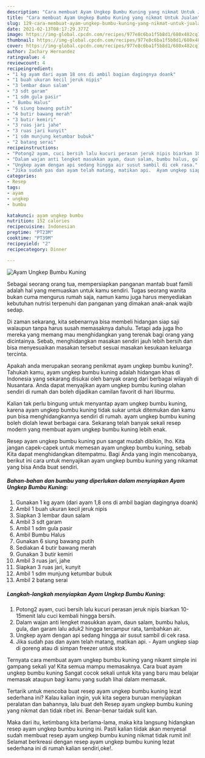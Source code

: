 ```yaml
---
description: "Cara membuat Ayam Ungkep Bumbu Kuning yang nikmat Untuk Jualan"
title: "Cara membuat Ayam Ungkep Bumbu Kuning yang nikmat Untuk Jualan"
slug: 129-cara-membuat-ayam-ungkep-bumbu-kuning-yang-nikmat-untuk-jualan
date: 2021-02-13T08:17:29.377Z
image: https://img-global.cpcdn.com/recipes/977e8c6ba1f5b8d1/680x482cq70/ayam-ungkep-bumbu-kuning-foto-resep-utama.jpg
thumbnail: https://img-global.cpcdn.com/recipes/977e8c6ba1f5b8d1/680x482cq70/ayam-ungkep-bumbu-kuning-foto-resep-utama.jpg
cover: https://img-global.cpcdn.com/recipes/977e8c6ba1f5b8d1/680x482cq70/ayam-ungkep-bumbu-kuning-foto-resep-utama.jpg
author: Zachary Hernandez
ratingvalue: 4
reviewcount: 4
recipeingredient:
- "1 kg ayam dari ayam 18 ons di ambil bagian dagingnya doank"
- "1 buah ukuran kecil jeruk nipis"
- "3 lembar daun salam"
- "3 sdt garam"
- "1 sdm gula pasir"
- " Bumbu Halus"
- "6 siung bawang putih"
- "4 butir bawang merah"
- "3 butir kemiri"
- "3 ruas jari jahe"
- "3 ruas jari kunyit"
- "1 sdm munjung ketumbar bubuk"
- "2 batang serai"
recipeinstructions:
- "Potong2 ayam, cuci bersih lalu kucuri perasan jeruk nipis biarkan 10-15menit lalu cuci kembali hingga bersih."
- "Dalam wajan anti lengket masukkan ayam, daun salam, bumbu halus, gula, dan garam lalu aduk2 hingga tercampur rata, tambahkan air."
- "Ungkep ayam dengan api sedang hingga air susut sambil di cek rasa."
- "Jika sudah pas dan ayam telah matang, matikan api.  Ayam ungkep siap di goreng atau di simpan freezer untuk stok."
categories:
- Resep
tags:
- ayam
- ungkep
- bumbu

katakunci: ayam ungkep bumbu 
nutrition: 152 calories
recipecuisine: Indonesian
preptime: "PT23M"
cooktime: "PT39M"
recipeyield: "2"
recipecategory: Dinner

---
```



![Ayam Ungkep Bumbu Kuning](https://img-global.cpcdn.com/recipes/977e8c6ba1f5b8d1/680x482cq70/ayam-ungkep-bumbu-kuning-foto-resep-utama.jpg)

Sebagai seorang orang tua, mempersiapkan panganan mantab buat famili adalah hal yang memuaskan untuk kamu sendiri. Tugas seorang  wanita bukan cuma mengurus rumah saja, namun kamu juga harus menyediakan kebutuhan nutrisi terpenuhi dan panganan yang dimakan anak-anak wajib sedap.

Di zaman  sekarang, kita sebenarnya bisa membeli hidangan siap saji walaupun tanpa harus susah memasaknya dahulu. Tetapi ada juga lho mereka yang memang mau menghidangkan yang terenak bagi orang yang dicintainya. Sebab, menghidangkan masakan sendiri jauh lebih bersih dan bisa menyesuaikan masakan tersebut sesuai masakan kesukaan keluarga tercinta. 



Apakah anda merupakan seorang penikmat ayam ungkep bumbu kuning?. Tahukah kamu, ayam ungkep bumbu kuning adalah hidangan khas di Indonesia yang sekarang disukai oleh banyak orang dari berbagai wilayah di Nusantara. Anda dapat menyajikan ayam ungkep bumbu kuning olahan sendiri di rumah dan boleh dijadikan camilan favorit di hari liburmu.

Kalian tak perlu bingung untuk menyantap ayam ungkep bumbu kuning, karena ayam ungkep bumbu kuning tidak sukar untuk ditemukan dan kamu pun bisa menghidangkannya sendiri di rumah. ayam ungkep bumbu kuning boleh diolah lewat berbagai cara. Sekarang telah banyak sekali resep modern yang membuat ayam ungkep bumbu kuning lebih enak.

Resep ayam ungkep bumbu kuning pun sangat mudah dibikin, lho. Kita jangan capek-capek untuk memesan ayam ungkep bumbu kuning, sebab Kita dapat menghidangkan ditempatmu. Bagi Anda yang ingin mencobanya, berikut ini cara untuk menyajikan ayam ungkep bumbu kuning yang nikamat yang bisa Anda buat sendiri.

<!--inarticleads1-->

##### Bahan-bahan dan bumbu yang diperlukan dalam menyiapkan Ayam Ungkep Bumbu Kuning:

1. Gunakan 1 kg ayam (dari ayam 1,8 ons di ambil bagian dagingnya doank)
1. Ambil 1 buah ukuran kecil jeruk nipis
1. Siapkan 3 lembar daun salam
1. Ambil 3 sdt garam
1. Ambil 1 sdm gula pasir
1. Ambil  Bumbu Halus
1. Gunakan 6 siung bawang putih
1. Sediakan 4 butir bawang merah
1. Gunakan 3 butir kemiri
1. Ambil 3 ruas jari, jahe
1. Siapkan 3 ruas jari, kunyit
1. Ambil 1 sdm munjung ketumbar bubuk
1. Ambil 2 batang serai




<!--inarticleads2-->

##### Langkah-langkah menyiapkan Ayam Ungkep Bumbu Kuning:

1. Potong2 ayam, cuci bersih lalu kucuri perasan jeruk nipis biarkan 10-15menit lalu cuci kembali hingga bersih.
1. Dalam wajan anti lengket masukkan ayam, daun salam, bumbu halus, gula, dan garam lalu aduk2 hingga tercampur rata, tambahkan air.
1. Ungkep ayam dengan api sedang hingga air susut sambil di cek rasa.
1. Jika sudah pas dan ayam telah matang, matikan api.  - Ayam ungkep siap di goreng atau di simpan freezer untuk stok.




Ternyata cara membuat ayam ungkep bumbu kuning yang nikamt simple ini gampang sekali ya! Kita semua mampu memasaknya. Cara buat ayam ungkep bumbu kuning Sangat cocok sekali untuk kita yang baru mau belajar memasak ataupun bagi kamu yang sudah lihai dalam memasak.

Tertarik untuk mencoba buat resep ayam ungkep bumbu kuning lezat sederhana ini? Kalau kalian ingin, yuk kita segera buruan menyiapkan peralatan dan bahannya, lalu buat deh Resep ayam ungkep bumbu kuning yang nikmat dan tidak ribet ini. Benar-benar taidak sulit kan. 

Maka dari itu, ketimbang kita berlama-lama, maka kita langsung hidangkan resep ayam ungkep bumbu kuning ini. Pasti kalian tiidak akan menyesal sudah membuat resep ayam ungkep bumbu kuning nikmat tidak rumit ini! Selamat berkreasi dengan resep ayam ungkep bumbu kuning lezat sederhana ini di rumah kalian sendiri,oke!.

